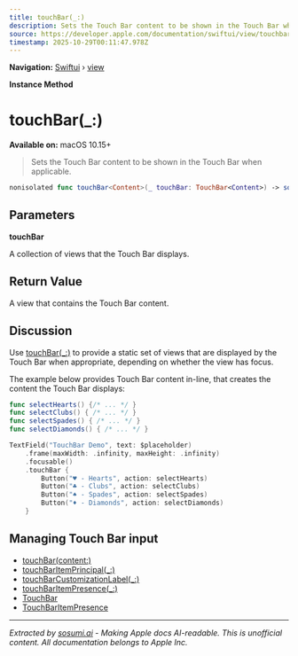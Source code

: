 ```yaml
---
title: touchBar(_:)
description: Sets the Touch Bar content to be shown in the Touch Bar when applicable.
source: https://developer.apple.com/documentation/swiftui/view/touchbar(_:)
timestamp: 2025-10-29T00:11:47.978Z
---
```


**Navigation:** [Swiftui](/documentation/swiftui) › [view](/documentation/swiftui/view)

**Instance Method**

# touchBar(_:)

**Available on:** macOS 10.15+

> Sets the Touch Bar content to be shown in the Touch Bar when applicable.

```swift
nonisolated func touchBar<Content>(_ touchBar: TouchBar<Content>) -> some View where Content : View
```

## Parameters

**touchBar**

A collection of views that the Touch Bar displays.



## Return Value

A view that contains the Touch Bar content.

## Discussion

Use [touchBar(_:)](/documentation/swiftui/view/touchbar(_:)) to provide a static set of views that are displayed by the Touch Bar when appropriate, depending on whether the view has focus.

The example below provides Touch Bar content in-line, that creates the content the Touch Bar displays:

```swift
func selectHearts() {/* ... */ }
func selectClubs() { /* ... */ }
func selectSpades() { /* ... */ }
func selectDiamonds() { /* ... */ }

TextField("TouchBar Demo", text: $placeholder)
    .frame(maxWidth: .infinity, maxHeight: .infinity)
    .focusable()
    .touchBar {
        Button("♥️ - Hearts", action: selectHearts)
        Button("♣️ - Clubs", action: selectClubs)
        Button("♠️ - Spades", action: selectSpades)
        Button("♦️ - Diamonds", action: selectDiamonds)
    }
```



## Managing Touch Bar input

- [touchBar(content:)](/documentation/swiftui/view/touchbar(content:))
- [touchBarItemPrincipal(_:)](/documentation/swiftui/view/touchbaritemprincipal(_:))
- [touchBarCustomizationLabel(_:)](/documentation/swiftui/view/touchbarcustomizationlabel(_:))
- [touchBarItemPresence(_:)](/documentation/swiftui/view/touchbaritempresence(_:))
- [TouchBar](/documentation/swiftui/touchbar)
- [TouchBarItemPresence](/documentation/swiftui/touchbaritempresence)

---

*Extracted by [sosumi.ai](https://sosumi.ai) - Making Apple docs AI-readable.*
*This is unofficial content. All documentation belongs to Apple Inc.*
